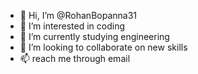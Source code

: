 - 👋 Hi, I’m @RohanBopanna31
- 👀 I’m interested in coding
- 🌱 I’m currently studying engineering
- 💞️ I’m looking to collaborate on new skills
- 📫 reach me through email

<!---
RohanBopanna31/RohanBopanna31 is a ✨ special ✨ repository because its `README.md` (this file) appears on your GitHub profile.
You can click the Preview link to take a look at your changes.
--->
